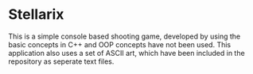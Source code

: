# Stellarix
This is a simple console based shooting game, developed by using the basic concepts in C++ and OOP concepts have not been used.
This application also uses a set of ASCII art, which have been included in the repository as seperate text files.
